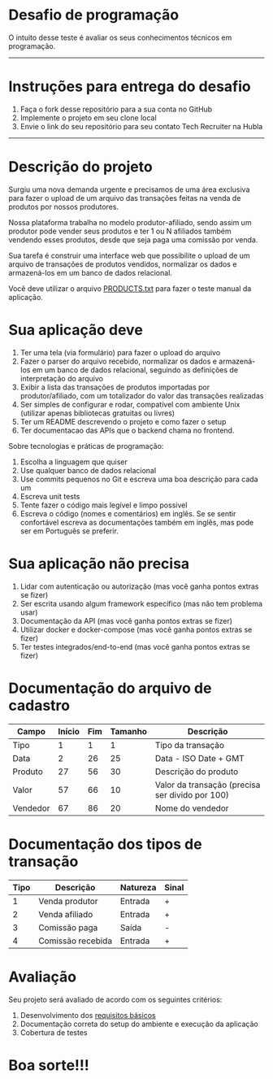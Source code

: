 # Desafio de programação

O intuito desse teste é avaliar os seus conhecimentos técnicos em programação.

---

# Instruções para entrega do desafio

1. Faça o fork desse repositório para a sua conta no GitHub
2. Implemente o projeto em seu clone local
3. Envie o link do seu repositório para seu contato Tech Recruiter na Hubla

---

# Descrição do projeto

Surgiu uma nova demanda urgente e precisamos de uma área exclusiva para fazer o upload de um arquivo das transações
feitas na venda de produtos por nossos produtores.

Nossa plataforma trabalha no modelo produtor-afiliado, sendo assim um produtor pode vender seus produtos e ter 1 ou N
afiliados também vendendo esses produtos, desde que seja paga uma comissão por venda.

Sua tarefa é construir uma interface web que possibilite o upload de um arquivo de transações de produtos vendidos,
normalizar os dados e armazená-los em um banco de dados relacional.

Você deve utilizar o arquivo [PRODUCTS.txt](PRODUCTS.txt) para fazer o teste manual da aplicação.

# Sua aplicação deve

1. Ter uma tela (via formulário) para fazer o upload do arquivo
2. Fazer o parser do arquivo recebido, normalizar os dados e armazená-los em um banco de dados relacional, seguindo as
   definições de interpretação do arquivo
3. Exibir a lista das transações de produtos importadas por produtor/afiliado, com um totalizador do valor das
   transações realizadas
4. Ser simples de configurar e rodar, compatível com ambiente Unix (utilizar apenas bibliotecas gratuitas ou livres)
5. Ter um README descrevendo o projeto e como fazer o setup
6. Ter documentacao das APIs que o backend chama no frontend.

Sobre tecnologias e práticas de programação:

1. Escolha a linguagem que quiser 
2. Use qualquer banco de dados relacional
3. Use commits pequenos no Git e escreva uma boa descrição para cada um
4. Escreva unit tests
5. Tente fazer o código mais legível e limpo possivel
6. Escreva o código (nomes e comentários) em inglês. Se se sentir confortável escreva as documentações também em
   inglês, mas pode ser em Português se preferir.

# Sua aplicação não precisa

1. Lidar com autenticação ou autorização (mas você ganha pontos extras se fizer)
2. Ser escrita usando algum framework específico (mas não tem problema usar)
3. Documentação da API (mas você ganha pontos extras se fizer)
4. Utilizar docker e docker-compose (mas você ganha pontos extras se fizer)
5. Ter testes integrados/end-to-end (mas você ganha pontos extras se fizer)

# Documentação do arquivo de cadastro

| Campo    | Início | Fim | Tamanho | Descrição                                       |
|----------|--------|-----|---------|-------------------------------------------------|
| Tipo     | 1      | 1   | 1       | Tipo da transação                               |
| Data     | 2      | 26  | 25      | Data - ISO Date + GMT                           |
| Produto  | 27     | 56  | 30      | Descrição do produto                            |
| Valor    | 57     | 66  | 10      | Valor da transação (precisa ser divido por 100) |
| Vendedor | 67     | 86  | 20      | Nome do vendedor                                |

# Documentação dos tipos de transação

| Tipo | Descrição         | Natureza | Sinal |
|------|-------------------|----------|-------|
| 1    | Venda produtor    | Entrada  | +     |
| 2    | Venda afiliado    | Entrada  | +     |
| 3    | Comissão paga     | Saída    | -     |
| 4    | Comissão recebida | Entrada  | +     |

# Avaliação

Seu projeto será avaliado de acordo com os seguintes critérios:

1. Desenvolvimento dos [requisitos básicos](#Sua-aplicação-deve)
2. Documentação correta do setup do ambiente e execução da aplicação
3. Cobertura de testes

# Boa sorte!!!